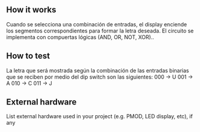 <!---

This file is used to generate your project datasheet. Please fill in the information below and delete any unused
sections.

You can also include images in this folder and reference them in the markdown. Each image must be less than
512 kb in size, and the combined size of all images must be less than 1 MB.
-->

## How it works

 Cuando se selecciona una combinación de entradas, el display enciende los segmentos correspondientes para formar la letra deseada. 
      El circuito se implementa con compuertas lógicas (AND, OR, NOT, XOR)..

## How to test
La letra que será mostrada según la combinación de las entradas binarias que se reciben por medio del dip switch son las siguientes:
      000 → U 
      001 → A 
      010 → C 
      011 → J 

## External hardware

List external hardware used in your project (e.g. PMOD, LED display, etc), if any
